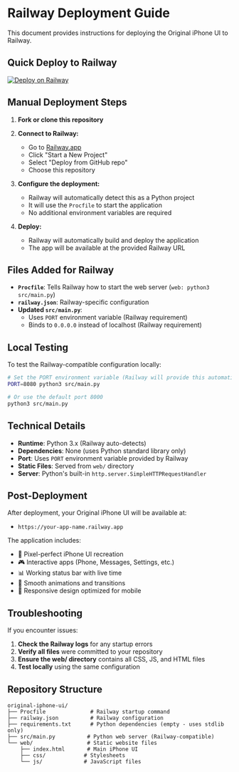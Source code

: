 # Railway Deployment Guide

This document provides instructions for deploying the Original iPhone UI to Railway.

## Quick Deploy to Railway

[![Deploy on Railway](https://railway.app/button.svg)](https://railway.app/template/original-iphone-ui)

## Manual Deployment Steps

1. **Fork or clone this repository**
2. **Connect to Railway:**
   - Go to [Railway.app](https://railway.app)
   - Click "Start a New Project"
   - Select "Deploy from GitHub repo"
   - Choose this repository

3. **Configure the deployment:**
   - Railway will automatically detect this as a Python project
   - It will use the `Procfile` to start the application
   - No additional environment variables are required

4. **Deploy:**
   - Railway will automatically build and deploy the application
   - The app will be available at the provided Railway URL

## Files Added for Railway

- **`Procfile`**: Tells Railway how to start the web server (`web: python3 src/main.py`)
- **`railway.json`**: Railway-specific configuration
- **Updated `src/main.py`**: 
  - Uses `PORT` environment variable (Railway requirement)
  - Binds to `0.0.0.0` instead of localhost (Railway requirement)

## Local Testing

To test the Railway-compatible configuration locally:

```bash
# Set the PORT environment variable (Railway will provide this automatically)
PORT=8080 python3 src/main.py

# Or use the default port 8000
python3 src/main.py
```

## Technical Details

- **Runtime**: Python 3.x (Railway auto-detects)
- **Dependencies**: None (uses Python standard library only)
- **Port**: Uses `PORT` environment variable provided by Railway
- **Static Files**: Served from `web/` directory
- **Server**: Python's built-in `http.server.SimpleHTTPRequestHandler`

## Post-Deployment

After deployment, your Original iPhone UI will be available at:
- `https://your-app-name.railway.app`

The application includes:
- 📱 Pixel-perfect iPhone UI recreation
- 🎮 Interactive apps (Phone, Messages, Settings, etc.)
- 📊 Working status bar with live time
- 🔄 Smooth animations and transitions
- 📸 Responsive design optimized for mobile

## Troubleshooting

If you encounter issues:

1. **Check the Railway logs** for any startup errors
2. **Verify all files** were committed to your repository
3. **Ensure the web/ directory** contains all CSS, JS, and HTML files
4. **Test locally** using the same configuration

## Repository Structure

```
original-iphone-ui/
├── Procfile              # Railway startup command
├── railway.json          # Railway configuration
├── requirements.txt      # Python dependencies (empty - uses stdlib only)
├── src/main.py          # Python web server (Railway-compatible)
└── web/                 # Static website files
    ├── index.html       # Main iPhone UI
    ├── css/            # Stylesheets
    └── js/             # JavaScript files
```